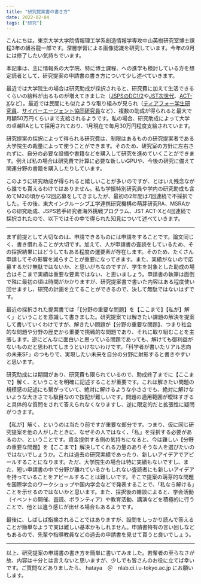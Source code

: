 ```yaml
---
title: "研究提案書の書き方"
date: 2022-02-04
tags: ["研究"]
---
```


こんにちは。東京大学大学院情報理工学系創造情報学専攻中山英樹研究室博士課程3年の幡谷龍一郎です。深層学習による画像認識を研究しています。今年の9月には修了したい気持ちでいます。

本記事は、主に情報系の大学院、特に博士課程、への進学も検討している方を想定読者として、研究提案の申請書の書き方について少し述べていきます。

最近では大学院生の場合は研究助成が採択されると、研究費に加えて生活できるくらいの給料が出るものが増えてきました（[JSPSのDC1/2](https://www.jsps.go.jp/j-pd/pd_gaiyo.html)や[JST次世代](https://www.jst.go.jp/jisedai/)、[ACT-X](https://www.jst.go.jp/kisoken/act-x/index.html)など）。最近では民間にも似たような取り組みが見られ（[ティアフォー学生研究員](https://twitter.com/shinpeikato/status/1438092538368303113)、[サイバーエージェント協同研究員](https://hrmos.co/pages/cyberagent-group/jobs/0000648)など）、複数の助成が得られると最大で月額50万円くらいまで支給されるようです。私の場合、研究助成によって大学の卓越RAとして採用されており、1月現在で毎月30万円程度支給されています。

研究提案の採択によって得られる研究費は、制限はあるものの研究提案者である大学院生の裁量によって使うことができます。そのため、研究室の方針に左右されずに、自分の必要な設備や書籍などを購入して研究を進めていくことができます。例えば私の場合は研究費で計算に必要な新しいGPUや、今後の研究に備えて関連分野の書籍を購入したりしています。

このように研究助成が得られると嬉しいことが多いのですが、とはいえ残念ながら誰でも貰えるわけではありません。私も学振特別研究員や学内の研究助成も含めてM2の頃から12回応募をしてきましたが、最初の2年間は7回連続で不採択でした。その後、東大インクルーシブ工学連携研究機構の萌芽研究RA、MSRAからの研究助成、JSPS若手研究者海外挑戦プログラム、JST ACT-Xと4回連続で採択されたので、以下ではその中で得られた知見について述べていきます。

---

まず前提として大切なのは、申請できるものには申請をすることです。論文同じく、書き慣れることが大切です。加えて、人が申請書の査読をしているため、その採択結果にはどうしてもある程度の運要素が存在します。そのため、たくさん申請してその影響を減らすことが重要になってきます。また、実績がないので応募するだけ無駄ではないか、と思いがちなのですが、学生を対象とした助成の場合はそこまで実績は重要な要素ではない、と思いましょう。申請書の執筆は面倒で殊に最初の頃は時間がかかりますが、研究提案書で書いた内容はある程度使い回せますし、研究の計画を立てることができるので、決して無駄ではないはずです。

最近の採択された提案書では「【分野の重要な問題】を【ここまで】【私が】解く」ということを意識して書きました。研究提案では解きたい課題の解決を提案して書いていくわけですが、解きたい問題が【分野の重要な問題】、つまり社会的な問題や分野の歴史から重要で挑戦的な問題であり、それに取り組むことを主張します。逆にどんなに面白いと思っている問題であっても、解けても御利益がないものだと思われてしまうといけないわけです。「科学者が書いたリアル志向の未来SF」のつもりで、実現したい未来を自分の分野に射影すると書きやすいと思います。

研究助成には期間があり、研究費も限られているので、助成終了までに【ここまで】解く、ということを明確に記述することが重要です。これは解きたい問題の規模感の記述にも繋がっていて、絶対に解けるような小ささでも、絶対に解けないような大きさでも駄目なので按配が難しいです。問題の適用範囲が曖昧すぎると具体的な質問をされて答えられなくなりますし、逆に限定的だと拡張性に疑問がつきます。

【私が】解く、というのは当たり前ですが重要な部分です。つまり、仮に同じ研究提案を他の人がしたときに、なぜその人ではなく、「私」を採択する必要があるのか、ということです。資金提供する側の気持ちになると、今は難しい【分野の重要な問題】を【ここまで】解決してくれる力量のありそうな人を選びたいのではないでしょうか。これは過去の研究実績であったり、新しいアイデアでアピールすることになります。ただ、大学院生の場合は特に実績もないですし、また、短い申請書の中で分野が離れているかもしれない査読者にも新しいアイデアを持っていることをアピールすることは難しいです。そこで提案の萌芽的な問題を国際学会のワークショップや国内学会などで発表することで、「私なら解ける」ことを示せるのではないかと思います。また、採択後の雑談によると、学会活動（イベントの開催、査読、ボランティア）や教育活動、講演などを積極的に行うことで、他とは違う感じが出せる場合もあるようです。

最後に、しばしば指摘されることではありますが、設問をしっかり読んで答えることが簡単なようで実は難しい基本かもしれません。申請書特有の言い回しなどもあるので、先輩や指導教員などの過去の申請書を見せて貰うと良いでしょう。

---

以上、研究提案の申請書の書き方を簡単に書いてみました。若輩者の至らなさが故、内容は十分とは言えないと思いますが、少しでも皆さんのお役に立てば幸いです。ご質問などありましたら、 hataya　＠　nlab.ci.i.u-tokyo.ac.jp にお願いします。